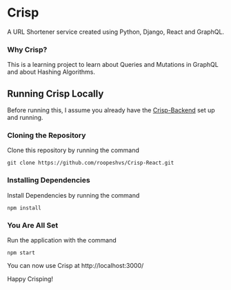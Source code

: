 # Crisp

A URL Shortener service created using Python, Django, React and GraphQL.

### Why Crisp?

This is a learning project to learn about Queries and Mutations in GraphQL and about Hashing Algorithms.

## Running Crisp Locally

Before running this, I assume you already have the [Crisp-Backend](https://github.com/roopeshvs/Crisp.git) set up and running.

### Cloning the Repository

Clone this repository by running the command

`git clone https://github.com/roopeshvs/Crisp-React.git`

### Installing Dependencies

Install Dependencies by running the command

`npm install`

### You Are All Set

Run the application with the command

`npm start`

You can now use Crisp at http://localhost:3000/

Happy Crisping!